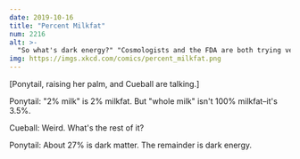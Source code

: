 ```yaml
---
date: 2019-10-16
title: "Percent Milkfat"
num: 2216
alt: >-
  "So what's dark energy?" "Cosmologists and the FDA are both trying very hard to find out."
img: https://imgs.xkcd.com/comics/percent_milkfat.png
---
```

[Ponytail, raising her palm, and Cueball are talking.]

Ponytail: "2% milk" is 2% milkfat. But "whole milk" isn't 100% milkfat&ndash;it's 3.5%.

Cueball: Weird. What's the rest of it?

Ponytail: About 27% is dark matter. The remainder is dark energy.